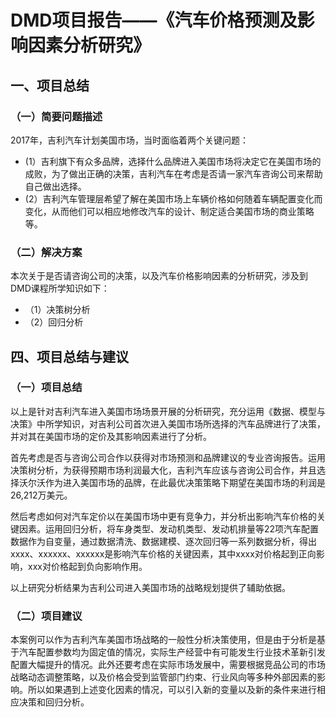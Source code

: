 # DMD项目报告——《汽车价格预测及影响因素分析研究》
## 一、项目总结
### （一）简要问题描述
2017年，吉利汽车计划美国市场，当时面临着两个关键问题：
- (1）吉利旗下有众多品牌，选择什么品牌进入美国市场将决定它在美国市场的成败，为了做出正确的决策，吉利汽车在考虑是否请一家汽车咨询公司来帮助自己做出选择。
- (2）吉利汽车管理层希望了解在美国市场上车辆价格如何随着车辆配置变化而变化，从而他们可以相应地修改汽车的设计、制定适合美国市场的商业策略等。
### （二）解决方案
本次关于是否请咨询公司的决策，以及汽车价格影响因素的分析研究，涉及到DMD课程所学知识如下： 
- （1）决策树分析
- （2）回归分析


## 四、项目总结与建议

### （一）项目总结

以上是针对吉利汽车进入美国市场场景开展的分析研究，充分运用《数据、模型与决策》中所学知识，对吉利公司首次进入美国市场所选择的汽车品牌进行了决策，并对其在美国市场的定价及其影响因素进行了分析。

首先考虑是否与咨询公司合作以获得对市场预测和品牌建议的专业咨询报告。运用决策树分析，为获得预期市场利润最大化，吉利汽车应该与咨询公司合作，并且选择沃尔沃作为进入美国市场的品牌，在此最优决策策略下期望在美国市场的利润是26,212万美元。

然后考虑如何对汽车定价以在美国市场中更有竞争力，并分析出影响汽车价格的关键因素。运用回归分析，将车身类型、发动机类型、发动机排量等22项汽车配置数据作为自变量，通过数据清洗、数据建模、逐次回归等一系列数据分析，得出xxxx、xxxxxx、xxxxxx是影响汽车价格的关键因素，其中xxxx对价格起到正向影响，xxx对价格起到负向影响作用。

以上研究分析结果为吉利公司进入美国市场的战略规划提供了辅助依据。

 
### （二）项目建议

本案例可以作为吉利汽车美国市场战略的一般性分析决策使用，但是由于分析是基于汽车配置参数均为固定值的情况，实际生产经营中有可能发生行业技术革新引发配置大幅提升的情况。此外还要考虑在实际市场发展中，需要根据竞品公司的市场战略动态调整策略，以及价格会受到监管部门约束、行业风向等多种外部因素的影响。所以如果遇到上述变化因素的情况，可以引入新的变量以及新的条件来进行相应决策和回归分析。
